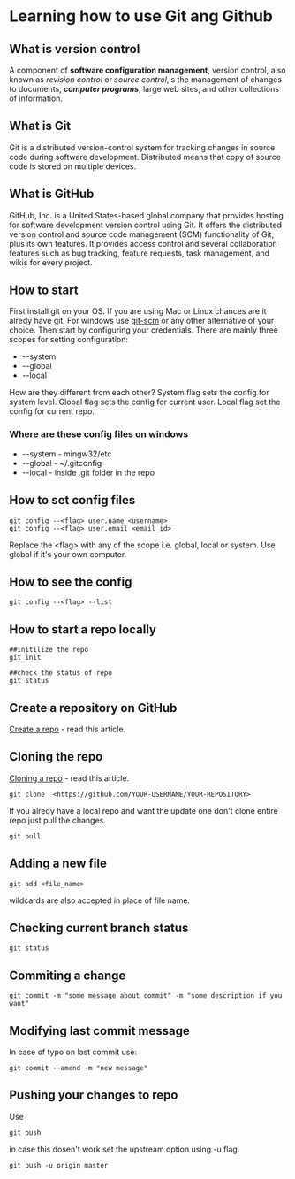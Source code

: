 # Learning how to use Git ang Github

## What is version control

A component of __software configuration management__, version control, also known as _revision control_ or _source control_,is the management of changes to documents, ___computer programs___, large web sites, and other collections of information.

## What is Git

Git is a distributed version-control system for tracking changes in source code during software development. Distributed means that copy of source code is stored on multiple devices.

## What is GitHub

GitHub, Inc. is a United States-based global company that provides hosting for software development version control using Git. It offers the distributed version control and source code management (SCM) functionality of Git, plus its own features. It provides access control and several collaboration features such as bug tracking, feature requests, task management, and wikis for every project.

## How to start

First install git on your OS. If you are using Mac or Linux chances are it alredy have git. For windows use [git-scm](https://git-scm.com/download/win) or any other alternative of your choice. Then start by configuring your credentials. There are mainly three scopes for setting configuration:

* --system
* --global
* --local

How are they different from each other? System flag sets the config for system level. Global flag sets the config for current user. Local flag set the config for current repo.

### Where are these config files on windows

* --system - mingw32/etc
* --global - ~/.gitconfig
* --local - inside .git folder in the repo

## How to set config files

``` shell
git config --<flag> user.name <username>
git config --<flag> user.email <email_id>
```

Replace the \<flag\> with any of the scope i.e. global, local or system. Use global if it's your own computer.

## How to see the config

``` shell
git config --<flag> --list
```

## How to start a repo locally

``` shell
##initilize the repo
git init

##check the status of repo
git status
```

## Create a repository on GitHub

[Create a repo](https://help.github.com/en/enterprise/2.13/user/articles/creating-a-new-repository) - read this article.

## Cloning the repo

[Cloning a repo](https://help.github.com/en/github/creating-cloning-and-archiving-repositories/cloning-a-repository) - read this article.

``` shell
git clone  <https://github.com/YOUR-USERNAME/YOUR-REPOSITORY>
```

If you alredy have a local repo and want the update one don't clone entire repo just pull the changes.

``` shell
git pull
```

## Adding a new file

```shell
git add <file_name>
```

wildcards are also accepted in place of file name.

## Checking current branch status

```shell
git status
```

## Commiting a change

```shell
git commit -m "some message about commit" -m "some description if you want"
```

## Modifying last commit message

In case of typo on last commit use:

```shell
git commit --amend -m "new message"
```

## Pushing your changes to repo

Use

```shell
git push
```

in case this dosen't work set the upstream option using -u flag.

```shell
git push -u origin master
```
